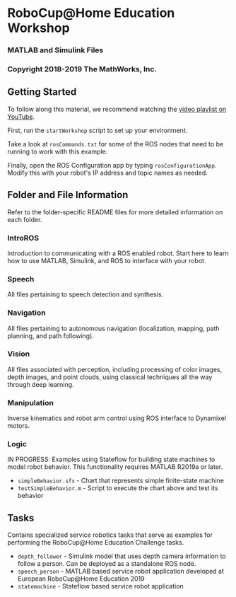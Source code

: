 # RoboCup@Home Education Workshop
### MATLAB and Simulink Files
### Copyright 2018-2019 The MathWorks, Inc.

## Getting Started

To follow along this material, we recommend watching the [video playlist on YouTube](https://www.youtube.com/playlist?list=PLtzy3yw-5oP9uwzfFnbYNmyPVzKIlBqi_).

First, run the `startWorkshop` script to set up your environment.

Take a look at `rosCommands.txt` for some of the ROS nodes that need to be 
running to work with this example.

Finally, open the ROS Configuration app by typing `rosConfigurationApp`.
Modify this with your robot's IP address and topic names as needed. 

## Folder and File Information
Refer to the folder-specific README files for more detailed information on each folder.

### IntroROS
Introduction to communicating with a ROS enabled robot. 
Start here to learn how to use MATLAB, Simulink, and ROS to interface with your robot.

### Speech
All files pertaining to speech detection and synthesis.

### Navigation
All files pertaining to autonomous navigation 
(localization, mapping, path planning, and path following).

### Vision
All files associated with perception, including processing of color images, 
depth images, and point clouds, using classical techniques all the way through 
deep learning.

### Manipulation
Inverse kinematics and robot arm control using ROS interface to Dynamixel motors.

### Logic
IN PROGRESS: Examples using Stateflow for building state machines to model robot behavior. 
This functionality requires MATLAB R2019a or later.
* `simpleBehavior.sfx` - Chart that represents simple finite-state machine
* `testSimpleBehavior.m` - Script to execute the chart above and test its behavior

## Tasks
Contains specialized service robotics tasks that serve as examples for 
performing the RoboCup@Home Education Challenge tasks.

* `depth_follower` - Simulink model that uses depth camera information to follow a person. Can be deployed as a standalone ROS node.
* `speech_person` - MATLAB based service robot application developed at European RoboCup@Home Education 2019
* `statemachine` - Stateflow based service robot application
